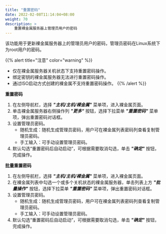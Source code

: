 ```yaml
---
title: "重置密码"
date: 2022-02-08T11:14:04+08:00
weight: 70
description: >
    重置裸金属服务器上管理员用户的密码
---
```


该功能用于更新裸金属服务器上的管理员用户的密码，管理员密码在Linux系统下为root用户的密码。

{{% alert title="注意" color="warning" %}}
- 仅在裸金属服务器关机状态下支持重置密码操作。
- 绑定密钥的裸金属服务器无法进行重置密码操作。
- 通过ISO启动方式创建的裸金属不支持重置密码操作。
{{% /alert %}}

**重置密码**

1. 在左侧导航栏，选择 **_"主机/主机/裸金属"_** 菜单项，进入裸金属页面。
2. 单击裸金属服务器右侧操作列 **_"更多"_** 按钮，选择下拉菜单 **_"重置密码"_** 菜单项，弹出重置密码对话框。
3. 设置管理员密码。
    - 随机生成：随机生成管理员密码，用户可在裸金属列表密码列查看复制管理员密码。
    - 手工输入：可手动设置管理员密码。
4. 默认勾选“重置密码后自动启动”，可根据需要取消勾选，单击 **_"确定"_** 按钮，完成操作。

**批量重置密码**

1. 在左侧导航栏，选择 **_"主机/主机/裸金属"_** 菜单项，进入裸金属页面。
2. 在裸金属列表中勾选一个或多个关机状态的裸金属服务器，单击列表上方 **_"批量操作"_** 按钮，选择下拉菜单 **_"重置密码"_** 菜单项，弹出重置密码对话框。
3. 设置管理员密码。
    - 随机生成：随机生成管理员密码，用户可在裸金属列表密码列查看复制管理员密码。
    - 手工输入：可手动设置管理员密码。
4. 默认勾选“重置密码后自动启动”，可根据需要取消勾选，单击 **_"确定"_** 按钮，完成操作。